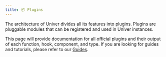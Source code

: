 ```yaml
---
title: 📦 Plugins
---
```


The architecture of Univer divides all its features into plugins. Plugins are pluggable modules that can be registered and used in Univer instances.

This page will provide documentation for all official plugins and their output of each function, hook, component, and type. If you are looking for guides and tutorials, please refer to our [Guides](/docs/guides/introduction).
